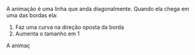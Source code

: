 A animação é uma linha que anda diagonalmente. Quando ela chega em uma das bordas ela:

1. Faz uma curva na direção oposta da borda
2. Aumenta o tamanho em 1

A animaç

